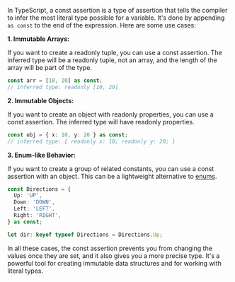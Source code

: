 In TypeScript, a const assertion is a type of assertion that tells the compiler to infer the most literal type possible for a variable. It's done by appending `as const` to the end of the expression. Here are some use cases:

**1. Immutable Arrays:**

If you want to create a readonly tuple, you can use a const assertion. The inferred type will be a readonly tuple, not an array, and the length of the array will be part of the type.

```typescript
const arr = [10, 20] as const;
// inferred type: readonly [10, 20]
```

**2. Immutable Objects:**

If you want to create an object with readonly properties, you can use a const assertion. The inferred type will have readonly properties.

```typescript
const obj = { x: 10, y: 20 } as const;
// inferred type: { readonly x: 10; readonly y: 20; }
```

**3. Enum-like Behavior:**

If you want to create a group of related constants, you can use a const assertion with an object. This can be a lightweight alternative to [enums](./enums.md).

```typescript
const Directions = {
  Up: 'UP',
  Down: 'DOWN',
  Left: 'LEFT',
  Right: 'RIGHT',
} as const;

let dir: keyof typeof Directions = Directions.Up;
```

In all these cases, the const assertion prevents you from changing the values once they are set, and it also gives you a more precise type. It's a powerful tool for creating immutable data structures and for working with literal types.